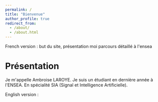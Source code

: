 ```yaml
---
permalink: /
title: "Bienvenue"
author_profile: true
redirect_from: 
  - /about/
  - /about.html
---
```


French version :
but du site,
présentation moi
parcours détaillé à l'ensea
  
Présentation
======
Je m'appelle Ambroise LAROYE. Je suis un étudiant en dernière année à l'ENSEA. En spécialité SIA (Signal et Intelligence Artificielle). 

English version :


